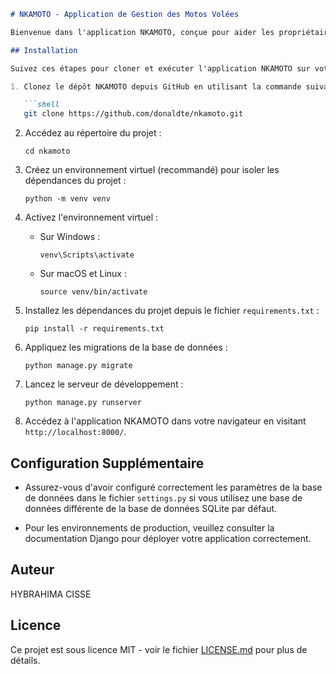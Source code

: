 

```markdown
# NKAMOTO - Application de Gestion des Motos Volées

Bienvenue dans l'application NKAMOTO, conçue pour aider les propriétaires de motos à protéger et à retrouver leurs motos volées. NKAMOTO vous permet d'enregistrer les informations de votre moto, de signaler les vols et de suivre leur emplacement en temps réel.

## Installation

Suivez ces étapes pour cloner et exécuter l'application NKAMOTO sur votre machine locale :

1. Clonez le dépôt NKAMOTO depuis GitHub en utilisant la commande suivante :

   ```shell
   git clone https://github.com/donaldte/nkamoto.git
   ```

2. Accédez au répertoire du projet :

   ```shell
   cd nkamoto
   ```

3. Créez un environnement virtuel (recommandé) pour isoler les dépendances du projet :

   ```shell
   python -m venv venv
   ```

4. Activez l'environnement virtuel :

   - Sur Windows :

     ```shell
     venv\Scripts\activate
     ```

   - Sur macOS et Linux :

     ```shell
     source venv/bin/activate
     ```

5. Installez les dépendances du projet depuis le fichier `requirements.txt` :

   ```shell
   pip install -r requirements.txt
   ```

6. Appliquez les migrations de la base de données :

   ```shell
   python manage.py migrate
   ```

7. Lancez le serveur de développement :

   ```shell
   python manage.py runserver
   ```

8. Accédez à l'application NKAMOTO dans votre navigateur en visitant `http://localhost:8000/`.

## Configuration Supplémentaire

- Assurez-vous d'avoir configuré correctement les paramètres de la base de données dans le fichier `settings.py` si vous utilisez une base de données différente de la base de données SQLite par défaut.

- Pour les environnements de production, veuillez consulter la documentation Django pour déployer votre application correctement.

## Auteur

HYBRAHIMA CISSE

## Licence

Ce projet est sous licence MIT - voir le fichier [LICENSE.md](LICENSE.md) pour plus de détails.
```
